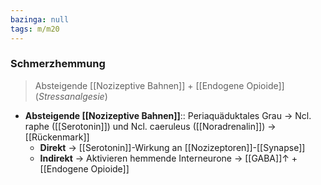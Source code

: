 ```yaml
---
bazinga: null
tags: m/m20
---
```

### Schmerzhemmung
> Absteigende [[Nozizeptive Bahnen]] + [[Endogene Opioide]] (*Stressanalgesie*)
- **Absteigende [[Nozizeptive Bahnen]]**:: Periaquäduktales Grau → Ncl. raphe ([[Serotonin]]) und Ncl. caeruleus ([[Noradrenalin]]) → [[Rückenmark]]
	- **Direkt** → [[Serotonin]]-Wirkung an [[Nozizeptoren]]-[[Synapse]]
	- **Indirekt** → Aktivieren hemmende Interneurone → [[GABA]]↑ + [[Endogene Opioide]]